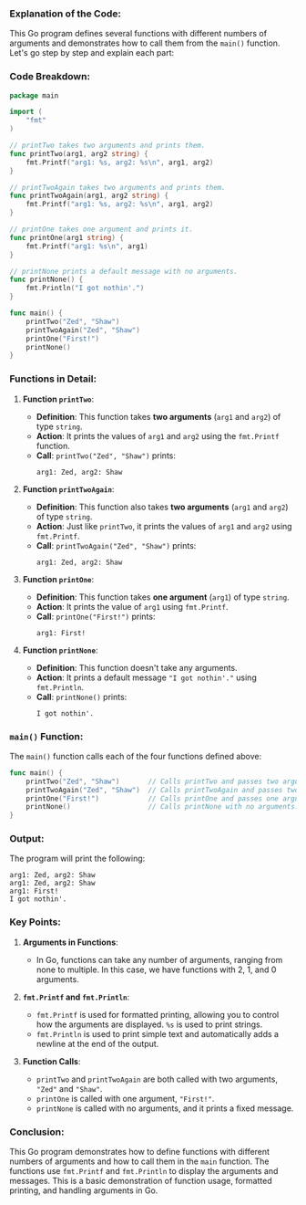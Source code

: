 ### Explanation of the Code:

This Go program defines several functions with different numbers of arguments and demonstrates how to call them from the `main()` function. Let's go step by step and explain each part:

### Code Breakdown:

```go
package main

import (
    "fmt"
)

// printTwo takes two arguments and prints them.
func printTwo(arg1, arg2 string) {
    fmt.Printf("arg1: %s, arg2: %s\n", arg1, arg2)
}

// printTwoAgain takes two arguments and prints them.
func printTwoAgain(arg1, arg2 string) {
    fmt.Printf("arg1: %s, arg2: %s\n", arg1, arg2)
}

// printOne takes one argument and prints it.
func printOne(arg1 string) {
    fmt.Printf("arg1: %s\n", arg1)
}

// printNone prints a default message with no arguments.
func printNone() {
    fmt.Println("I got nothin'.")
}

func main() {
    printTwo("Zed", "Shaw")
    printTwoAgain("Zed", "Shaw")
    printOne("First!")
    printNone()
}
```

### Functions in Detail:

1. **Function `printTwo`**:
   - **Definition**: This function takes **two arguments** (`arg1` and `arg2`) of type `string`.
   - **Action**: It prints the values of `arg1` and `arg2` using the `fmt.Printf` function.
   - **Call**: `printTwo("Zed", "Shaw")` prints:
     ```
     arg1: Zed, arg2: Shaw
     ```

2. **Function `printTwoAgain`**:
   - **Definition**: This function also takes **two arguments** (`arg1` and `arg2`) of type `string`.
   - **Action**: Just like `printTwo`, it prints the values of `arg1` and `arg2` using `fmt.Printf`.
   - **Call**: `printTwoAgain("Zed", "Shaw")` prints:
     ```
     arg1: Zed, arg2: Shaw
     ```

3. **Function `printOne`**:
   - **Definition**: This function takes **one argument** (`arg1`) of type `string`.
   - **Action**: It prints the value of `arg1` using `fmt.Printf`.
   - **Call**: `printOne("First!")` prints:
     ```
     arg1: First!
     ```

4. **Function `printNone`**:
   - **Definition**: This function doesn't take any arguments.
   - **Action**: It prints a default message `"I got nothin'."` using `fmt.Println`.
   - **Call**: `printNone()` prints:
     ```
     I got nothin'.
     ```

### `main()` Function:

The `main()` function calls each of the four functions defined above:

```go
func main() {
    printTwo("Zed", "Shaw")       // Calls printTwo and passes two arguments.
    printTwoAgain("Zed", "Shaw")  // Calls printTwoAgain and passes two arguments.
    printOne("First!")            // Calls printOne and passes one argument.
    printNone()                   // Calls printNone with no arguments.
}
```

### Output:

The program will print the following:

```
arg1: Zed, arg2: Shaw
arg1: Zed, arg2: Shaw
arg1: First!
I got nothin'.
```

### Key Points:

1. **Arguments in Functions**: 
   - In Go, functions can take any number of arguments, ranging from none to multiple. In this case, we have functions with 2, 1, and 0 arguments.
   
2. **`fmt.Printf` and `fmt.Println`**:
   - `fmt.Printf` is used for formatted printing, allowing you to control how the arguments are displayed. `%s` is used to print strings.
   - `fmt.Println` is used to print simple text and automatically adds a newline at the end of the output.

3. **Function Calls**:
   - `printTwo` and `printTwoAgain` are both called with two arguments, `"Zed"` and `"Shaw"`.
   - `printOne` is called with one argument, `"First!"`.
   - `printNone` is called with no arguments, and it prints a fixed message.

### Conclusion:

This Go program demonstrates how to define functions with different numbers of arguments and how to call them in the `main` function. The functions use `fmt.Printf` and `fmt.Println` to display the arguments and messages. This is a basic demonstration of function usage, formatted printing, and handling arguments in Go.